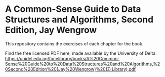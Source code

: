 # A Common-Sense Guide to Data Structures and Algorithms, Second Edition, Jay Wengrow

This repository contains the exercises of each chapter for the book.

Find the free licensed PDF here, made available by the University of Delta:
https://unidel.edu.ng/focelibrary/books/A%20Common-Sense%20Guide%20to%20Data%20Structures%20and%20Algorithms,%20Second%20Edition%20(Jay%20Wengrow)%20(Z-Library).pdf
